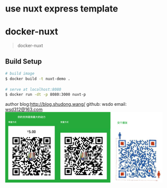 # use  nuxt express template

# docker-nuxt

> docker-nuxt

## Build Setup

``` bash
# build image
$ docker build -t nuxt-demo .

# serve at localhost:8080
$ docker run -dt -p 8080:3000 nuxt-p

``` 

author
blog:http://blog.shudong.wang/
github: wsdo
email: wsd312@163.com
![](./connect.png)
